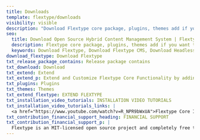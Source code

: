```yaml
---
title: Downloads
template: flextype/downloads
visibility: visible
description: "Download Flextype core package, plugins, themes add if you want to report a bug or contribute your ideas, you can use the Flextype GitHub Issues tracker"
seo:
  title: Download Open Source Hybrid Content Management System | Flextype
  description: Flextype core package, plugins, themes add if you want to report a bug or contribute your ideas, you can use the Flextype GitHub Issues tracker
  keywords: Download Flextype, Download Flextype CMS, Download Headless CMS, Download Flat File CMS, Download Flat File Content Management System, Download PHP CMS, Content, Management, System, PHP, CMS
download_flextype: Download Flextype
txt_release_package_contains: Release package contains
txt_download: Download
txt_extend: Extend
txt_extend_p: Extend and Customize Flextype Core Functionality by adding plugins, themes, and other packages.
txt_plugins: Plugins
txt_themes: Themes
txt_extend_flextype: EXTEND FLEXTYPE
txt_installation_video_tutorials: INSTALLATION VIDEO TUTORIALS
txt_installation_video_tutorials_links: |
  <a href="https://www.youtube.com/watch?v=R_NPR9bWxUA">Flextype Core Installation</a> / <a href="https://www.youtube.com/watch?v=s5HEOmawFOA">Flextype Website Installation</a>
txt_contribution_financial_support_heading: FINANCIAL SUPPORT
txt_contribution_financial_support_p: |
  Flextype is an MIT-licensed open source project and completely free to use. However, the amount of effort needed to maintain and develop new features for the project is not sustainable without proper financial backing. <br><br> You can support it's ongoing development by being a project backer or a sponsor:<br><a class="invert" href="https://www.patreon.com/awilum">Become a backer or sponsor on Patreon</a>, <a class="invert" href="//flextype.org/one-time-donation">One-time donation via PayPal, QIWI, Sberbank</a>, <a class="invert" href="//flextype.org/sponsors">Visit our Sponsors & Backers page</a>
---
```

